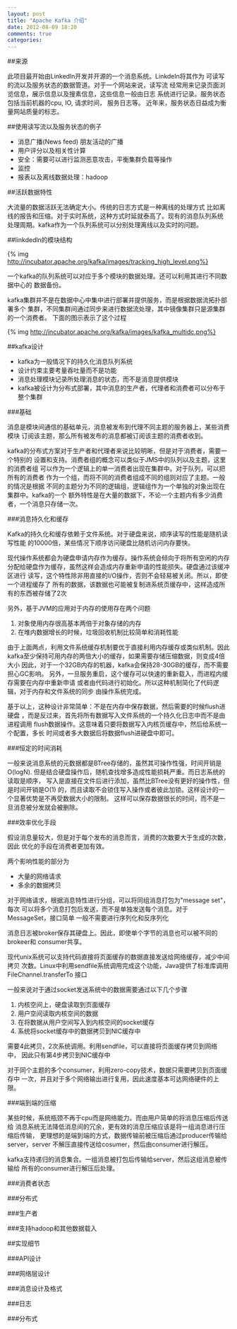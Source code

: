 ```yaml
---
layout: post
title: "Apache Kafka 介绍"
date: 2012-08-09 18:20
comments: true
categories: 
---
```


##来源

此项目最开始由Linkedln开发并开源的一个消息系统。Linkdeln将其作为
可读写的流以及服务状态的数据管道。对于一个网站来说，读写流
经常用来记录页面浏览信息，展示信息以及搜素信息，这些信息一般由日志
系统进行记录。服务状态包括当前机器的cpu, IO, 请求时间， 服务日志等。
近年来，服务状态日益成为衡量网站质量的标志。

##使用读写流以及服务状态的例子

- 消息广播(News feed) 朋友活动的广播
- 用户评分以及相关性计算
- 安全：需要可以进行监测恶意攻击，平衡集群负载等操作
- 监控
- 报表以及离线数据处理：hadoop

##活跃数据特性

大流量的数据活跃无法确定大小。传统的日志方式是一种离线的处理方式
比如离线的报告和压缩。对于实时系统，这种方式时延就泰高了。现有的消息队列系统
处理周期。kafka作为一个队列系统可以分别处理离线以及实时的问题。

##linkdedln的模块结构

{% img http://incubator.apache.org/kafka/images/tracking_high_level.png%}

一个kafka的队列系统可以对应于多个模块的数据处理。还可以利用其进行不同数据中心的
数据备份。

kafka集群并不是在数据中心中集中进行部署并提供服务，而是根据数据流拓扑部署多个
集群，不同集群间通过同步来进行数据流处理，其中镜像集群只是源集群的一个消费者。
下面的图示表示了这个过程

{% img http://incubator.apache.org/kafka/images/kafka_multidc.png%}

##kafka设计

- kafka为一般情况下的持久化消息队列系统
- 设计约束主要考量吞吐量而不是功能
- 消息处理模块记录所处理消息的状态，而不是消息提供模块
- kafka被设计为分布式部署，其中消息的生产者，代理者和消费者可以分布于整个集群

###基础

消息是模块间通信的基础单元，消息被发布到代理不同主题的服务器上，某些消费模块
订阅该主题，那么所有被发布的消息都被订阅该主题的消费者收到。

kafka的分布式方案对于生产者和代理者来说比较明晰，但是对于消费者，需要一个特别的
设置和支持。消费者组的概念可以类似于JMS中的队列以及主题，这里的消费者组
可以作为一个逻辑上的单一消费者出现在集群中。对于队列，可以把所有的消费者
作为一个组，而将不同的消费者组成不同的组则对应了主题。一般的情况是根据
不同的主题分为不同的逻辑组，逻辑组作为一个单独的对象出现在集群中。kafka的一个
额外特性是在大量的数据下，不论一个主题内有多少消费者，一个消息只存储一次。


###消息持久化和缓存

Kafka的持久化和缓存依赖于文件系统。对于硬盘来说，顺序读写的性能是随机读写性能
的10000倍，某些情况下顺序访问硬盘比随机访问内存要快。

现代操作系统都会为硬盘申请内存作为缓存。操作系统会倾向于将所有空闲的内存
分配给硬盘作为缓存，虽然这样会造成内存重新申请的性能损失。硬盘通过该缓冲区进行
读写，这个特性除非用直接的I/O操作，否则不会轻易被关闭。所以，即使一个进程缓存了
所有的数据，该数据也可能被复制进系统页缓存中，这样造成所有的东西被存储了2次

另外，基于JVM的应用对于内存的使用存在两个问题

1. 对象使用内存很高基本两倍于对象存储的内存
2. 在堆内数据增长的时候，垃圾回收机制比较简单和消耗性能

由于上面两点，利用文件系统缓存机制要优于直接利用内存缓存或类似机制。因此
kafka至少保持可用内存的两倍大小的缓存，如果需要存储压缩数据，则变成4倍大小
因此，对于一个32GB内存的机器，kafka会保持28-30GB的缓存，而不需要担心GC影响。
另外，一旦服务重启，这个缓存可以快速的重新载入，而进程内缓存需要在内存中重新申请
或者由代码进行初始化。所以这种机制简化了代码逻辑，对于内存和文件系统的同步
由操作系统完成。

基于以上，这种设计非常简单：不是在内存中保存数据，然后需要的时候flush进硬盘
，而是反过来，首先将所有数据写入文件系统的一个持久化日志中而不是由进程调用
flush数据操作。这意味着只要将数据写入内核页缓存中，然后给系统一个配置，多长
时间或者多大数据后将数据flush进硬盘中即可。

###恒定的时间消耗

一般来说消息系统的元数据都是BTree存储的，虽然其可操作性强，时间开销是O(logN).
但是结合硬盘操作后，随机查找增多造成性能损耗严重。而日志系统的读取是顺序，
写入是直接在文件后进行添加，虽然比BTree没有更好的操作性，但是时间开销是O(1)
的，而且读取不会锁住写入操作或者彼此加锁。这样设计的一个显著优势是不再受数据大小的限制。
这样可以保存数据很长的时间，而不是一旦消息被分发就会被删除。

###效率优化手段

假设消息量较大，但是对于每个发布的消息而言，消费的次数要大于生成的次数，因此
优化的手段在消费者更加有效。

两个影响性能的部分为

- 大量的网络请求
- 多余的数据拷贝

对于网络请求，根据消息特性进行分组，可以将同组消息打包为"message set"，每次
可以将多个消息打包后发送，而不是单独发送每个消息。对于MessageSet，接口简单
一般不需要进行序列化和反序列化

消息日志被broker保存其硬盘上。因此，即使单个字节的消息也可以被不同的brokeer和
consumer共享。

现代unix系统可以支持代码直接将页面缓存的数据直接发送给网络缓存，减少中间拷贝
次数。Linux中利用sendfile系统调用完成这个功能，Java提供了标准库调用FileChannel.transferTo
接口

一般来说对于通过socket发送系统中的数据需要通过以下几个步骤

1. 内核空间上，硬盘读取到页面缓存
2. 用户空间读取内核空间的数据
3. 在将数据从用户空间写入到内核空间的socket缓存
4. 系统将socket缓存中的数据拷贝到NIC缓存中

需要4此拷贝，2次系统调用。利用sendfile，可以直接将页面缓存拷贝到网络中，
因此只有第4步拷贝到NIC缓存中

对于同个主题的多个consumer，利用zero-copy技术，数据只需要拷贝到页面缓存中
一次，并且对于多个网络输出进行复用，因此速度基本可达网络硬件的上限。


###端到端的压缩

某些时候，系统瓶颈不再于cpu而是网络能力。而由用户简单的将消息压缩后传送给
消息系统无法降低消息间的冗余，更有效的消息压缩应该是将一组消息进行压缩后传输，
更理想的是端到端的方式，数据传输前被压缩后通过producer传输给server，server
不解压直接传送给cosumer，然后由consumer进行解压。

kafka支持递归的消息集合。一组消息被打包后传输给server，然后这组消息被传输给
所有的consumer进行解压后处理。


###消费者状态

###分布式

###生产者

###支持hadoop和其他数据载入


##实现细节


###API设计

###网络层设计

###消息设计及格式

###日志

###分布式

###
